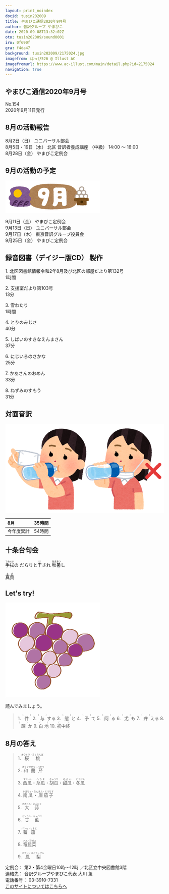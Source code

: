 ```yaml
---
layout: print_noindex
docid: tusin202009
title: やまびこ通信2020年9月号
author: 音訳グループ やまびこ
date: 2020-09-08T13:32:02Z
oto: tusin202009/sound0001
iro: 0f690f
gra: f4da47
background: tusin202009/2175024.jpg
imagefrom: はっぴ526 @ Illust AC
imagefromurl: https://www.ac-illust.com/main/detail.php?id=2175024
navigation: true
---
```

   


## <span data-dur="3.837" data-begin="2.750" id="xmri_0001">やまびこ通信2020年9月号</span>

<span data-dur="3.101" data-begin="6.587" id="xmri_0002">No.154</span>  
<span data-dur="4.522" data-begin="9.688" id="xmri_0003">2020年9月11日発行</span>

## <span data-dur="3.404" data-begin="19.491" id="xmri_0006">8月の活動報告</span>

<span data-dur="2.102" data-begin="22.895" id="xmri_0007">8月2日（日）</span>
<span data-dur="2.503" data-begin="24.997" id="xmri_0008">ユニバーサル部会</span>  
<span data-dur="3.184" data-begin="27.500" id="xmri_0009">8月5日・19日（水）</span>
<span data-dur="2.598" data-begin="30.684" id="xmri_000A">北区 音訳者養成講座</span>
<span data-dur="1.12" data-begin="33.282" id="xmri_000B">（中級）</span>
<span data-dur="2.771" data-begin="34.402" id="xmri_000C">14:00 ～ 16:00</span>  
<span data-dur="2.547" data-begin="37.173" id="xmri_000D">8月28日（金）</span>
<span data-dur="4.002" data-begin="39.720" id="xmri_000E">やまびこ定例会</span>

## <span data-dur="3.269" data-begin="43.722" id="xmri_000F">9月の活動の予定</span>

<img class="migi" src="media/tusin202009/cut1.png" alt="" />


<span data-dur="2.265" data-begin="46.991" id="xmri_0010">9月11日（金）</span>
<span data-dur="2.602" data-begin="49.256" id="xmri_0011">やまびこ定例会</span>  
<span data-dur="2.289" data-begin="51.858" id="xmri_0012">9月13日（日）</span>
<span data-dur="2.503" data-begin="54.147" id="xmri_0013">ユニバーサル部会</span>  
<span data-dur="2.294" data-begin="56.650" id="xmri_0014">9月17日（木）</span>
<span data-dur="3.704" data-begin="58.944" id="xmri_0015">東京音訳グループ役員会</span>  
<span data-dur="2.263" data-begin="62.648" id="xmri_0016">9月25日（金）</span>
<span data-dur="4.003" data-begin="64.911" id="xmri_0017">やまびこ定例会</span>

## <span data-dur="4.731" data-begin="68.914" id="xmri_0018">録音図書（デイジー版CD） 製作</span>


<span data-dur="0.815" data-begin="75.196" id="xmri_001A">1.</span>
<span data-dur="6.718" data-begin="76.011" id="xmri_001B">北区図書館情報令和2年8月及び北区の部屋だより第132号</span>  
<span data-dur="2.017" data-begin="82.729" id="xmri_001C">1時間</span>

<span data-dur="0.704" data-begin="84.746" id="xmri_001D">2.</span>
<span data-dur="2.766" data-begin="85.450" id="xmri_001E">支援室だより第103号</span>  
<span data-dur="2.164" data-begin="88.216" id="xmri_001F">13分</span>

<span data-dur="0.87" data-begin="90.380" id="xmri_0020">3.</span>
<span data-dur="1.196" data-begin="91.250" id="xmri_0021">雪わたり</span>  
<span data-dur="2.017" data-begin="92.446" id="xmri_0022">1時間</span>

<span data-dur="0.797" data-begin="94.463" id="xmri_0023">4.</span>
<span data-dur="1.311" data-begin="95.260" id="xmri_0024">とりのみじさ</span>  
<span data-dur="2.09" data-begin="96.571" id="xmri_0025">40分</span>

<span data-dur="0.715" data-begin="98.661" id="xmri_0026">5.</span>
<span data-dur="2.02" data-begin="99.376" id="xmri_0027">しばいのすきなえんまさん</span>  
<span data-dur="2.415" data-begin="101.396" id="xmri_0028">37分</span>

<span data-dur="0.859" data-begin="103.811" id="xmri_0029">6.</span>
<span data-dur="1.591" data-begin="104.670" id="xmri_002A">にじいろのさかな</span>  
<span data-dur="2.169" data-begin="106.261" id="xmri_002B">25分</span>

<span data-dur="0.828" data-begin="108.430" id="xmri_002C">7.</span>
<span data-dur="1.445" data-begin="109.258" id="xmri_002D">かあさんのおめん</span>  
<span data-dur="2.449" data-begin="110.703" id="xmri_002E">33分</span>

<span data-dur="0.847" data-begin="113.152" id="xmri_002F">8.</span>
<span data-dur="1.491" data-begin="113.999" id="xmri_0030">ねずみのすもう</span>  
<span data-dur="3.759" data-begin="115.490" id="xmri_0031">31分</span>

## <span data-dur="2.666" data-begin="119.249" id="xmri_0032">対面音訳</span>

<img class="migi" src="media/tusin202009/cut2.png" alt="" />


<span data-dur="1.154" data-begin="121.915" id="xmri_0033">8月</span>|<span data-dur="2.408" data-begin="123.069" id="xmri_0034">35時間</span>
|:---|---:|
<span data-dur="1.591" data-begin="125.477" id="xmri_0035">今年度累計</span>|<span data-dur="3.73" data-begin="127.068" id="xmri_0036">54時間</span>

## <span data-dur="3.468" data-begin="130.798" id="xmri_0037">十条台句会</span>

<span data-dur="11.206" data-begin="134.266" id="xmri_0038"><ruby>手拭<rt>てぬぐい</rt></ruby>の
だらりと<ruby>干<rt>ほ</rt></ruby>され
<ruby>秋<rt>あき</rt></ruby><ruby>暑<rt>あつ</rt></ruby>し</span>

<span data-dur="3.117" data-begin="145.472" id="xmri_003E" class="haigo"><ruby>真貴<rt>まき</rt></ruby></span>


## <span data-dur="2.45" data-begin="149.089" id="xmri_0040">Let's try!</span>

<img class="migi" src="media/tusin202009/cut3.png" alt="" />


<span data-dur="3.486" data-begin="151.539" id="xmri_0041">読んでみましょう。</span>


<blockquote markdown="1">
1. <ruby>件<rt>（　　　）</rt></ruby>
2. <ruby>与<rt>（　　　）</rt></ruby>する
3. <ruby>態<rt>（　　　）</rt></ruby>と
4. <ruby>予<rt>（　　　）</rt></ruby>て
5. <ruby>阿<rt>（　　　）</rt></ruby>る
6. <ruby>尤<rt>（　　　）</rt></ruby>も
7. <ruby>弁<rt>（　　　）</rt></ruby>える
8. <ruby>疎<rt>（　　　）</rt></ruby>か
9. <ruby>白地<rt>（　　　）</rt></ruby>
10. <ruby>初中終<rt>（　　　）</rt></ruby>
</blockquote>
 
 
## <span data-dur="2.812" data-begin="158.851" id="xmri_0043">8月の答え</span>

<blockquote markdown="1">
<span data-dur="0.816" data-begin="161.663" id="xmri_0044">1.</span>
<span data-dur="2.387" data-begin="162.479" id="xmri_0045"><ruby>桜桃<rt>オウトウ・さくらんぼ</rt></ruby></span>

<span data-dur="0.704" data-begin="164.866" id="xmri_0046">2.</span>
<span data-dur="2.307" data-begin="165.570" id="xmri_0047"><ruby>和蘭芹<rt>オランダゼリ・パセリ</rt></ruby></span>

<span data-dur="0.871" data-begin="167.877" id="xmri_0048">3.</span>
<span data-dur="3.85" data-begin="168.748" id="xmri_0049"><ruby>西瓜<rt>すいか</rt></ruby>・<ruby>糸瓜<rt>へちま</rt></ruby>・<ruby>胡瓜<rt>きゅうり</rt></ruby>・<ruby>甜瓜<rt>めろん</rt></ruby>・<ruby>冬瓜<rt>とうがん</rt></ruby></span>

<span data-dur="0.797" data-begin="172.598" id="xmri_004A">4.</span>
<span data-dur="2.87" data-begin="173.395" id="xmri_004B"><ruby>南瓜・唐茄子<rt>かぼちゃ・なんきん・とうなす</rt></ruby></span>

<span data-dur="0.715" data-begin="176.265" id="xmri_004C">5.</span>
<span data-dur="2.191" data-begin="176.980" id="xmri_004D"><ruby>大蒜<rt>オオビル・にんにく</rt></ruby></span>

<span data-dur="0.859" data-begin="179.171" id="xmri_004E">6.</span>
<span data-dur="2.139" data-begin="180.030" id="xmri_004F"><ruby>甘藍<rt>カンラン・キャベツ</rt></ruby></span>

<span data-dur="0.828" data-begin="182.169" id="xmri_0050">7.</span>
<span data-dur="2.099" data-begin="182.997" id="xmri_0051"><ruby>蕃茄<rt>バンカ・とまと</rt></ruby></span>

<span data-dur="0.848" data-begin="185.096" id="xmri_0052">8.</span>
<span data-dur="1.808" data-begin="185.944" id="xmri_0053"><ruby>竜髭菜<rt>アスパラガス</rt></ruby></span>

<span data-dur="0.813" data-begin="187.752" id="xmri_0054">9.</span>
<span data-dur="2.248" data-begin="188.565" id="xmri_0055"><ruby>鳳梨<rt>ホウリ・パイナップル</rt></ruby></span>
</blockquote>


<span data-dur="1.205" data-begin="190.813" id="xmri_0056">定例会：</span>
<span data-dur="3.237" data-begin="192.018" id="xmri_0057">第2・第4金曜日10時～12時</span>
<span data-dur="3.048" data-begin="195.255" id="xmri_0058">／北区立中央図書館3階</span>  
<span data-dur="1.318" data-begin="198.303" id="xmri_0059">連絡先：</span>
<span data-dur="3.944" data-begin="199.621" id="xmri_005A">音訳グループやまびこ代表 大川 薫</span>  
<span data-dur="1.41" data-begin="203.565" id="xmri_005B">電話番号：</span>
<span data-dur="4.305" data-begin="204.975" id="xmri_005C">03-3910-7331</span>  
<a href="mailto:ymbk2016ml@gmail.com?Subject=やまびこウェブサイトについて" data-dur="5.929" data-begin="209.280" id="xmri_005D">このサイトについてはこちらへ</a>

